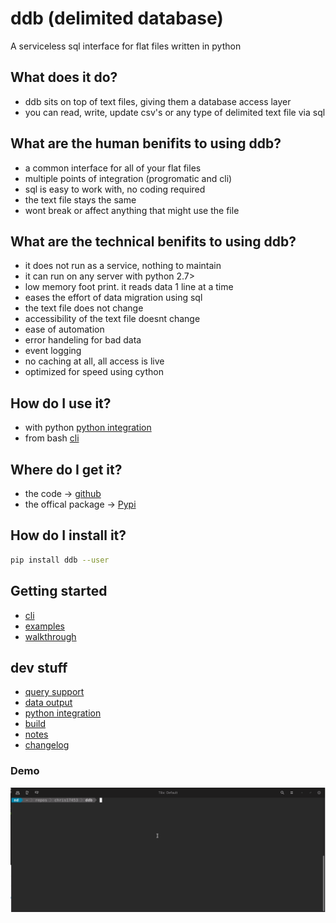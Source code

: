 # ddb (delimited database)

 A serviceless sql interface for flat files written in python


## What does it do?
- ddb sits on top of text files, giving them a database access layer
- you can read, write, update csv's or any type of delimited text file via sql


## What are the human benifits to using ddb?
- a common interface for all of your flat files
- multiple points of integration (progromatic and cli)
- sql is easy to work with, no coding required
- the text file stays the same
- wont break or affect anything that might use the file


## What are the technical benifits to using ddb?
- it does not run as a service, nothing to maintain
- it can run on any server with python 2.7>
- low memory foot print. it reads data 1 line at a time
- eases the effort of data migration using sql
- the text file does not change
- accessibility of the text file doesnt change
- ease of automation
- error handeling for bad data
- event logging
- no caching at all, all access is live
- optimized for speed using cython


## How do I use it?
- with python [python integration](data/python-integration.md)
- from bash [cli](data/cli.md)


## Where do I get it?
- the code -> [github](https://github.com/chris17453/ddb)
- the offical package -> [Pypi](https://pypi.org/project/ddb/)


## How do I install it?
```bash
pip install ddb --user
```


## Getting started
- [cli](data/cli.md)
- [examples](data/examples.md)
- [walkthrough](data/walkthrough.md)


## dev stuff
- [query support](data/query-support.md)
- [data output](data/output.md)
- [python integration](data/python-integration.md)
- [build](data/build.md)
- [notes](data/notes.md)
- [changelog](data/changelog.md)



### Demo
![Demo](https://raw.githubusercontent.com/chris17453/ddb/master/data/ddb-demo.gif)

